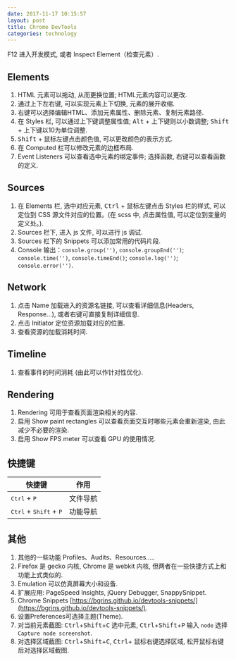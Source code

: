 ```yaml
---
date: 2017-11-17 10:15:57
layout: post
title: Chrome DevTools
categories: technology
---
```


F12 进入开发模式, 或者 Inspect Element（检查元素）.

## Elements

1. HTML 元素可以拖动, 从而更换位置; HTML元素内容可以更改.
2. 通过上下左右键, 可以实现元素上下切换, 元素的展开收缩.
3. 右键可以选择编辑HTML、添加元素属性、删除元素、复制元素路径.
4. 在 Styles 栏, 可以通过上下键调整属性值; <kbd>Alt</kbd> + 上下键则以小数调整; <kbd>Shift</kbd> + 上下键以10为单位调整.
5. <kbd>Shift</kbd> + 鼠标左键点击颜色值, 可以更改颜色的表示方式.
6. 在 Computed 栏可以修改元素的边框布局.
7. Event Listeners 可以查看选中元素的绑定事件; 选择函数, 右键可以查看函数的定义.

## Sources

1. 在 Elements 栏, 选中对应元素, <kbd>Ctrl</kbd> + 鼠标左键点击 Styles 栏的样式, 可以定位到 CSS 源文件对应的位置。(在 scss 中, 点击属性值, 可以定位到变量的定义处。).
2. Sources 栏下, 进入 js 文件, 可以进行 js 调试.
3. Sources 栏下的 Snippets 可以添加常用的代码片段.
4. Console 输出：`console.group('')`, `console.groupEnd('')`; `console.time('')`, `console.timeEnd()`; `console.log('')`; `console.error('')`.

## Network

1. 点击 Name 加载进入的资源名链接, 可以查看详细信息(Headers, Response...), 或者右键可直接复制详细信息.
2. 点击 Initiator 定位资源加载对应的位置.
3. 查看资源的加载消耗时间.

## Timeline

1. 查看事件的时间消耗 (由此可以作针对性优化).

## Rendering

1. Rendering 可用于查看页面渲染相关的内容.
2. 启用 Show paint rectangles 可以查看页面交互时哪些元素会重新渲染, 由此减少不必要的渲染.
3. 启用 Show FPS meter 可以查看 GPU 的使用情况.

## 快捷键

| 快捷键 | 作用 |
| ----- | ----- |
| <kbd>Ctrl</kbd> + <kbd>P</kbd> | 文件导航 |
| <kbd>Ctrl</kbd> + <kbd>Shift</kbd> + <kbd>P</kbd> | 功能导航 |

## 其他

1. 其他的一些功能 Profiles、Audits、Resources.....
2. Firefox 是 gecko 内核, Chrome 是 webkit 内核, 但两者在一些快捷方式上和功能上式类似的.
3. Emulation 可以仿真屏幕大小和设备.
4. 扩展应用: PageSpeed Insights, jQuery Debugger, SnappySnippet.
5. Chrome Snippets [https://bgrins.github.io/devtools-snippets/](https://bgrins.github.io/devtools-snippets/).
6. 设置Preferences可选择主题(Theme).
7. 对当前元素截图: <kbd>Ctrl</kbd>+<kbd>Shift</kbd>+<kbd>C</kbd> 选中元素, <kbd>Ctrl</kbd>+<kbd>Shift</kbd>+<kbd>P</kbd> 输入 `node` 选择 `Capture node screenshot`.
8. 对选择区域截图: <kbd>Ctrl</kbd>+<kbd>Shift</kbd>+<kbd>C</kbd>, <kbd>Ctrl</kbd>+ 鼠标右键选择区域, 松开鼠标右键后对选择区域截图.
